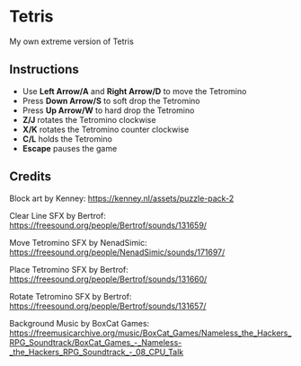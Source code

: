 # Tetris
My own extreme version of Tetris

## Instructions

- Use **Left Arrow/A** and **Right Arrow/D** to move the Tetromino
- Press **Down Arrow/S** to soft drop the Tetromino
- Press **Up Arrow/W** to hard drop the Tetromino
- **Z/J** rotates the Tetromino clockwise
- **X/K** rotates the Tetromino counter clockwise
- **C/L** holds the Tetromino
- **Escape** pauses the game

## Credits
Block art by Kenney:
https://kenney.nl/assets/puzzle-pack-2

Clear Line SFX by Bertrof:
https://freesound.org/people/Bertrof/sounds/131659/

Move Tetromino SFX by NenadSimic:
https://freesound.org/people/NenadSimic/sounds/171697/

Place Tetromino SFX by Bertrof:
https://freesound.org/people/Bertrof/sounds/131660/

Rotate Tetromino SFX by Bertrof:
https://freesound.org/people/Bertrof/sounds/131657/

Background Music by BoxCat Games:
https://freemusicarchive.org/music/BoxCat_Games/Nameless_the_Hackers_RPG_Soundtrack/BoxCat_Games_-_Nameless-_the_Hackers_RPG_Soundtrack_-_08_CPU_Talk